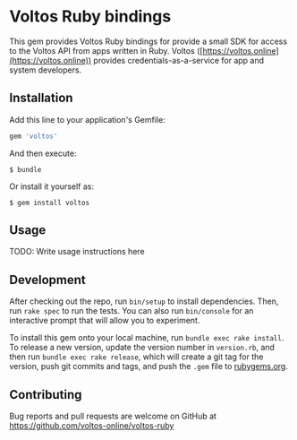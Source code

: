 # Voltos Ruby bindings

This gem provides Voltos Ruby bindings for provide a small SDK for access to the Voltos API from apps written in Ruby. Voltos ([https://voltos.online](https://voltos.online)) provides credentials-as-a-service for app and system developers.

## Installation

Add this line to your application's Gemfile:

```ruby
gem 'voltos'
```

And then execute:

    $ bundle

Or install it yourself as:

    $ gem install voltos

## Usage

TODO: Write usage instructions here

## Development

After checking out the repo, run `bin/setup` to install dependencies. Then, run `rake spec` to run the tests. You can also run `bin/console` for an interactive prompt that will allow you to experiment.

To install this gem onto your local machine, run `bundle exec rake install`. To release a new version, update the version number in `version.rb`, and then run `bundle exec rake release`, which will create a git tag for the version, push git commits and tags, and push the `.gem` file to [rubygems.org](https://rubygems.org).

## Contributing

Bug reports and pull requests are welcome on GitHub at https://github.com/voltos-online/voltos-ruby

